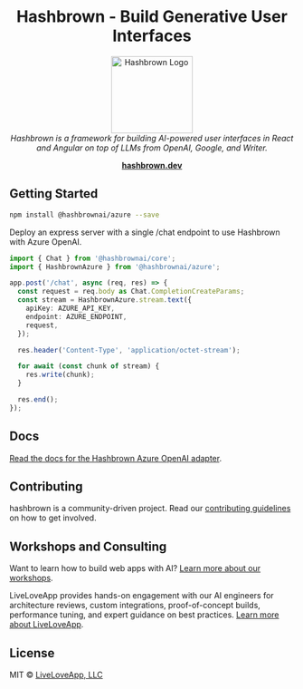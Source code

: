 <h1 align="center">Hashbrown - Build Generative User Interfaces</h1>

<p align="center">
  <img src="https://hashbrown.dev/image/logo/brand-mark.svg" alt="Hashbrown Logo" width="144px" height="136px"/>
  <br>
  <em>Hashbrown is a framework for building AI-powered user interfaces in React
    <br> and Angular on top of LLMs from OpenAI, Google, and Writer.</em>
  <br>
</p>

<p align="center">
  <a href="https://hashbrown.dev/"><strong>hashbrown.dev</strong></a>
  <br>
</p>

## Getting Started

```sh
npm install @hashbrownai/azure --save
```

Deploy an express server with a single /chat endpoint to use Hashbrown with Azure OpenAI.

```ts
import { Chat } from '@hashbrownai/core';
import { HashbrownAzure } from '@hashbrownai/azure';

app.post('/chat', async (req, res) => {
  const request = req.body as Chat.CompletionCreateParams;
  const stream = HashbrownAzure.stream.text({
    apiKey: AZURE_API_KEY,
    endpoint: AZURE_ENDPOINT,
    request,
  });

  res.header('Content-Type', 'application/octet-stream');

  for await (const chunk of stream) {
    res.write(chunk);
  }

  res.end();
});
```

## Docs

[Read the docs for the Hashbrown Azure OpenAI adapter](https://hashbrown.dev/docs/react/platform/azure).

## Contributing

hashbrown is a community-driven project. Read our [contributing guidelines](https://github.com/liveloveapp/hashbrown?tab=contributing-ov-file) on how to get involved.

## Workshops and Consulting

Want to learn how to build web apps with AI? [Learn more about our workshops](https://hashbrown.dev/workshops).

LiveLoveApp provides hands-on engagement with our AI engineers for architecture reviews, custom integrations, proof-of-concept builds, performance tuning, and expert guidance on best practices. [Learn more about LiveLoveApp](https://liveloveapp.com).

## License

MIT © [LiveLoveApp, LLC](https://liveloveapp.com)
